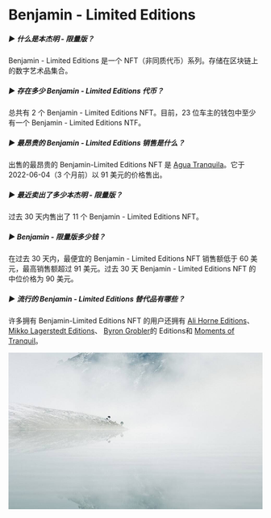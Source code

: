 # Benjamin - Limited Editions

##### ▶ 什么是本杰明 - 限量版？

Benjamin - Limited Editions 是一个 NFT（非同质代币）系列。存储在区块链上的数字艺术品集合。

##### ▶ 存在多少 Benjamin - Limited Editions 代币？

总共有 2 个 Benjamin - Limited Editions NFT。目前，23 位车主的钱包中至少有一个 Benjamin - Limited Editions NTF。

##### ▶ 最昂贵的 Benjamin - Limited Editions 销售是什么？

出售的最昂贵的 Benjamin-Limited Editions NFT 是 [Agua Tranquila](https://www.nft-stats.com/asset/0x6f1a357ef52f66f1b07241c31e26d23b3aff7847/1)。它于 2022-06-04（3 个月前）以 91 美元的价格售出。

##### ▶ 最近卖出了多少本杰明 - 限量版？

过去 30 天内售出了 11 个 Benjamin - Limited Editions NFT。

##### ▶ Benjamin - 限量版多少钱？

在过去 30 天内，最便宜的 Benjamin - Limited Editions NFT 销售额低于 60 美元，最高销售额超过 91 美元。过去 30 天 Benjamin - Limited Editions NFT 的中位价格为 90 美元。

##### ▶ 流行的 Benjamin - Limited Editions 替代品有哪些？

许多拥有 Benjamin-Limited Editions NFT 的用户还拥有 [Ali Horne Editions](https://www.nft-stats.com/collection/ali-horne-editions)、 [Mikko Lagerstedt Editions](https://www.nft-stats.com/collection/mikko-lagerstedt-long-shadows-edition)、 [Byron Grobler](https://www.nft-stats.com/collection/editions-byron)的 Editions和 [Moments of Tranquil](https://www.nft-stats.com/collection/momentsoftranquil)。

![unnamed](unnamed.jpg)

